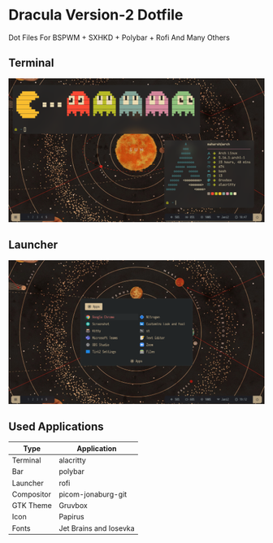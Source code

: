 # Dracula Version-2 Dotfile
Dot Files For BSPWM + SXHKD + Polybar + Rofi And Many Others


## Terminal
![Terminal](https://raw.githubusercontent.com/Maharsh17/Archive/main/Screenshot/Gruv/Terminal.png "Terminal")


## Launcher
![Launcher](https://raw.githubusercontent.com/Maharsh17/Archive/main/Screenshot/Gruv/Launcher.png "Launcher")



## Used Applications

| Type        | Application           |
| ------------| ----------------------|
| Terminal    | alacritty             |
| Bar         | polybar               |
| Launcher    | rofi                  |
| Compositor  | picom-jonaburg-git    |
| GTK Theme   | Gruvbox               |
| Icon        | Papirus               |
| Fonts       | Jet Brains and Iosevka|


  
